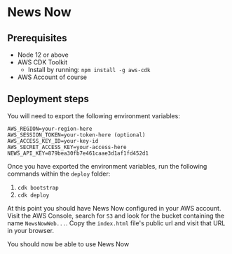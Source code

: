 # News Now

## Prerequisites

- Node 12 or above
- AWS CDK Toolkit
  - Install by running: `npm install -g aws-cdk`
- AWS Account of course

## Deployment steps

You will need to export the following environment variables:

```
AWS_REGION=your-region-here
AWS_SESSION_TOKEN=your-token-here (optional)
AWS_ACCESS_KEY_ID=your-key-id
AWS_SECRET_ACCESS_KEY=your-access-here
NEWS_API_KEY=879bea30fb7e461caae3d1af1fd452d1
```

Once you have exported the environment variables, run the following commands within the `deploy` folder:

1. `cdk bootstrap`
2. `cdk deploy`

At this point you should have News Now configured in your AWS account.
Visit the AWS Console, search for `S3` and look for the bucket containing the name `NewsNowWeb...`. Copy the `index.html` file's public url and visit that URL in your browser.

You should now be able to use News Now

